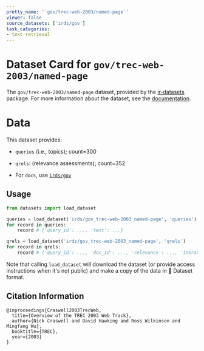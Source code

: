 ```yaml
---
pretty_name: '`gov/trec-web-2003/named-page`'
viewer: false
source_datasets: ['irds/gov']
task_categories:
- text-retrieval
---
```


# Dataset Card for `gov/trec-web-2003/named-page`

The `gov/trec-web-2003/named-page` dataset, provided by the [ir-datasets](https://ir-datasets.com/) package.
For more information about the dataset, see the [documentation](https://ir-datasets.com/gov#gov/trec-web-2003/named-page).

# Data

This dataset provides:
 - `queries` (i.e., topics); count=300
 - `qrels`: (relevance assessments); count=352

 - For `docs`, use [`irds/gov`](https://huggingface.co/datasets/irds/gov)

## Usage

```python
from datasets import load_dataset

queries = load_dataset('irds/gov_trec-web-2003_named-page', 'queries')
for record in queries:
    record # {'query_id': ..., 'text': ...}

qrels = load_dataset('irds/gov_trec-web-2003_named-page', 'qrels')
for record in qrels:
    record # {'query_id': ..., 'doc_id': ..., 'relevance': ..., 'iteration': ...}

```

Note that calling `load_dataset` will download the dataset (or provide access instructions when it's not public) and make a copy of the
data in 🤗 Dataset format.

## Citation Information

```
@inproceedings{Craswell2003TrecWeb,
  title={Overview of the TREC 2003 Web Track},
  author={Nick Craswell and David Hawking and Ross Wilkinson and Mingfang Wu},
  booktitle={TREC},
  year={2003}
}
```
